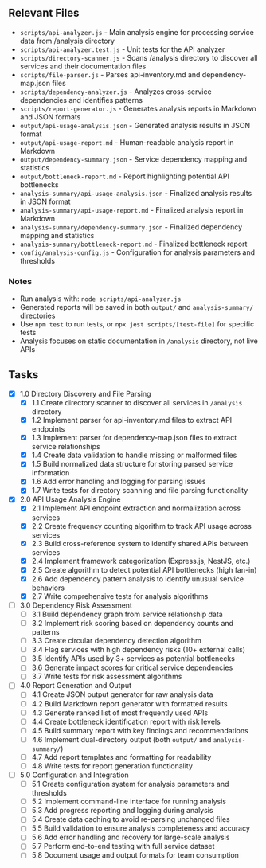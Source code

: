 ## Relevant Files

- `scripts/api-analyzer.js` - Main analysis engine for processing service data from /analysis directory
- `scripts/api-analyzer.test.js` - Unit tests for the API analyzer
- `scripts/directory-scanner.js` - Scans /analysis directory to discover all services and their documentation files
- `scripts/file-parser.js` - Parses api-inventory.md and dependency-map.json files
- `scripts/dependency-analyzer.js` - Analyzes cross-service dependencies and identifies patterns
- `scripts/report-generator.js` - Generates analysis reports in Markdown and JSON formats
- `output/api-usage-analysis.json` - Generated analysis results in JSON format
- `output/api-usage-report.md` - Human-readable analysis report in Markdown
- `output/dependency-summary.json` - Service dependency mapping and statistics
- `output/bottleneck-report.md` - Report highlighting potential API bottlenecks
- `analysis-summary/api-usage-analysis.json` - Finalized analysis results in JSON format
- `analysis-summary/api-usage-report.md` - Finalized analysis report in Markdown
- `analysis-summary/dependency-summary.json` - Finalized dependency mapping and statistics
- `analysis-summary/bottleneck-report.md` - Finalized bottleneck report
- `config/analysis-config.js` - Configuration for analysis parameters and thresholds

### Notes

- Run analysis with: `node scripts/api-analyzer.js`
- Generated reports will be saved in both `output/` and `analysis-summary/` directories
- Use `npm test` to run tests, or `npx jest scripts/[test-file]` for specific tests
- Analysis focuses on static documentation in `/analysis` directory, not live APIs

## Tasks

- [x] 1.0 Directory Discovery and File Parsing
  - [x] 1.1 Create directory scanner to discover all services in `/analysis` directory
  - [x] 1.2 Implement parser for api-inventory.md files to extract API endpoints
  - [x] 1.3 Implement parser for dependency-map.json files to extract service relationships  
  - [x] 1.4 Create data validation to handle missing or malformed files
  - [x] 1.5 Build normalized data structure for storing parsed service information
  - [x] 1.6 Add error handling and logging for parsing issues
  - [x] 1.7 Write tests for directory scanning and file parsing functionality

- [x] 2.0 API Usage Analysis Engine
  - [x] 2.1 Implement API endpoint extraction and normalization across services
  - [x] 2.2 Create frequency counting algorithm to track API usage across services
  - [x] 2.3 Build cross-reference system to identify shared APIs between services
  - [x] 2.4 Implement framework categorization (Express.js, NestJS, etc.)
  - [x] 2.5 Create algorithm to detect potential API bottlenecks (high fan-in)
  - [x] 2.6 Add dependency pattern analysis to identify unusual service behaviors
  - [x] 2.7 Write comprehensive tests for analysis algorithms

- [ ] 3.0 Dependency Risk Assessment
  - [ ] 3.1 Build dependency graph from service relationship data
  - [ ] 3.2 Implement risk scoring based on dependency counts and patterns
  - [ ] 3.3 Create circular dependency detection algorithm
  - [ ] 3.4 Flag services with high dependency risks (10+ external calls)
  - [ ] 3.5 Identify APIs used by 3+ services as potential bottlenecks
  - [ ] 3.6 Generate impact scores for critical service dependencies
  - [ ] 3.7 Write tests for risk assessment algorithms

- [ ] 4.0 Report Generation and Output
  - [ ] 4.1 Create JSON output generator for raw analysis data
  - [ ] 4.2 Build Markdown report generator with formatted results
  - [ ] 4.3 Generate ranked list of most frequently used APIs
  - [ ] 4.4 Create bottleneck identification report with risk levels
  - [ ] 4.5 Build summary report with key findings and recommendations
  - [ ] 4.6 Implement dual-directory output (both `output/` and `analysis-summary/`)
  - [ ] 4.7 Add report templates and formatting for readability
  - [ ] 4.8 Write tests for report generation functionality

- [ ] 5.0 Configuration and Integration
  - [ ] 5.1 Create configuration system for analysis parameters and thresholds
  - [ ] 5.2 Implement command-line interface for running analysis
  - [ ] 5.3 Add progress reporting and logging during analysis
  - [ ] 5.4 Create data caching to avoid re-parsing unchanged files
  - [ ] 5.5 Build validation to ensure analysis completeness and accuracy
  - [ ] 5.6 Add error handling and recovery for large-scale analysis
  - [ ] 5.7 Perform end-to-end testing with full service dataset
  - [ ] 5.8 Document usage and output formats for team consumption 